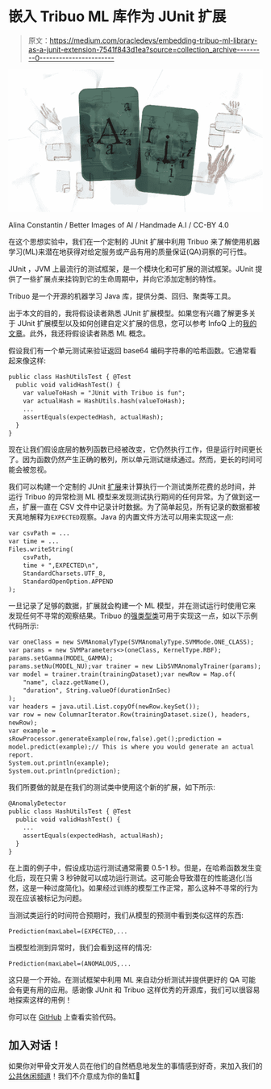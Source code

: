 # 嵌入 Tribuo ML 库作为 JUnit 扩展

> 原文：<https://medium.com/oracledevs/embedding-tribuo-ml-library-as-a-junit-extension-7541f843d1ea?source=collection_archive---------0----------------------->

![](img/6d727088dfc9020daafa72ebd00be151.png)

Alina Constantin / Better Images of AI / Handmade A.I / CC-BY 4.0

在这个思想实验中，我们在一个定制的 JUnit 扩展中利用 Tribuo 来了解使用机器学习(ML)来潜在地获得对给定服务或产品有用的质量保证(QA)洞察的可行性。

JUnit ，JVM 上最流行的测试框架，是一个模块化和可扩展的测试框架。JUnit 提供了一些扩展点来挂钩到它的生命周期中，并向它添加定制的特性。

Tribuo 是一个开源的机器学习 Java 库，提供分类、回归、聚类等工具。

出于本文的目的，我将假设读者熟悉 JUnit 扩展模型。如果您有兴趣了解更多关于 JUnit 扩展模型以及如何创建自定义扩展的信息，您可以参考 InfoQ 上的[我的文章](https://www.infoq.com/articles/deep-dive-junit5-extensions/)。此外，我还将假设读者熟悉 ML 概念。

假设我们有一个单元测试来验证返回 base64 编码字符串的哈希函数。它通常看起来像这样:

```
public class HashUtilsTest { @Test
  public void validHashTest() {
    var valueToHash = "JUnit with Tribuo is fun";
    var actualHash = HashUtils.hash(valueToHash);
    ...
    assertEquals(expectedHash, actualHash);
  }
}
```

现在让我们假设底层的散列函数已经被改变，它仍然执行工作，但是运行时间更长了。因为函数仍然产生正确的散列，所以单元测试继续通过。然而，更长的时间可能会被忽视。

我们可以构建一个定制的 JUnit [扩展](https://github.com/udaychandra/junit-tribuo/blob/main/src/main/java/io/github/udaychandra/jt/JTExtension.java)来计算执行一个测试类所花费的总时间，并运行 Tribuo 的异常检测 ML 模型来发现测试执行期间的任何异常。为了做到这一点，扩展一直在 CSV 文件中记录计时数据。为了简单起见，所有记录的数据都被天真地解释为`EXPECTED`观察。Java 的内置文件方法可以用来实现这一点:

```
var csvPath = ...
var time = ...
Files.writeString(
    csvPath,
    time + ",EXPECTED\n",
    StandardCharsets.UTF_8,
    StandardOpenOption.APPEND
);
```

一旦记录了足够的数据，扩展就会构建一个 ML 模型，并在测试运行时使用它来发现任何不寻常的观察结果。Tribuo 的[强类型类](https://tribuo.org/learn/4.2/docs/packageoverview.html#anomaly-detection)可用于实现这一点，如以下示例代码所示:

```
var oneClass = new SVMAnomalyType(SVMAnomalyType.SVMMode.ONE_CLASS); 
var params = new SVMParameters<>(oneClass, KernelType.RBF);
params.setGamma(MODEL_GAMMA);
params.setNu(MODEL_NU);var trainer = new LibSVMAnomalyTrainer(params);
var model = trainer.train(trainingDataset);var newRow = Map.of(
    "name", clazz.getName(),
    "duration", String.valueOf(durationInSec)
);
var headers = java.util.List.copyOf(newRow.keySet());
var row = new ColumnarIterator.Row(trainingDataset.size(), headers, newRow);
var example = sRowProcessor.generateExample(row,false).get();prediction = model.predict(example);// This is where you would generate an actual report.
System.out.println(example);
System.out.println(prediction);
```

我们所要做的就是在我们的测试类中使用这个新的扩展，如下所示:

```
@AnomalyDetector
public class HashUtilsTest { @Test
  public void validHashTest() {
    ...
    assertEquals(expectedHash, actualHash);
  }
}
```

在上面的例子中，假设成功运行测试通常需要 0.5-1 秒。但是，在哈希函数发生变化后，现在只需 3 秒钟就可以成功运行测试。这可能会导致潜在的性能退化(当然，这是一种过度简化)。如果经过训练的模型工作正常，那么这种不寻常的行为现在应该被标记为问题。

当测试类运行的时间符合预期时，我们从模型的预测中看到类似这样的东西:

```
Prediction(maxLabel=(EXPECTED,...
```

当模型检测到异常时，我们会看到这样的情况:

```
Prediction(maxLabel=(ANOMALOUS,...
```

这只是一个开始。在测试框架中利用 ML 来自动分析测试并提供更好的 QA 可能会有更有用的应用。感谢像 JUnit 和 Tribuo 这样优秀的开源库，我们可以很容易地探索这样的用例！

你可以在 [GitHub](https://github.com/udaychandra/junit-tribuo) 上查看实验代码。

## 加入对话！

如果你对甲骨文开发人员在他们的自然栖息地发生的事情感到好奇，来加入我们的[公共休闲频道](https://oracledevrel.slack.com/join/shared_invite/zt-uffjmwh3-ksmv2ii9YxSkc6IpbokL1g#/shared-invite/email)！我们不介意成为你的鱼缸🐠